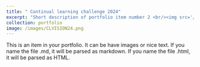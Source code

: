 ```yaml
---
title: " Continual learning challenge 2024"
excerpt: "Short description of portfolio item number 2 <br/><img src='/images/CLVISION24.png'>"
collection: portfolio
image: /images/CLVISION24.png
---
```


This is an item in your portfolio. It can be have images or nice text. If you name the file .md, it will be parsed as markdown. If you name the file .html, it will be parsed as HTML. 
